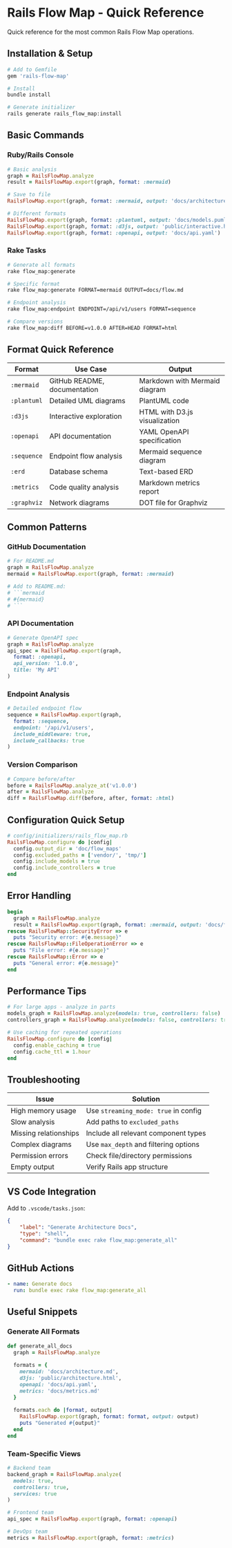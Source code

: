 # Rails Flow Map - Quick Reference

Quick reference for the most common Rails Flow Map operations.

## Installation & Setup

```bash
# Add to Gemfile
gem 'rails-flow-map'

# Install
bundle install

# Generate initializer
rails generate rails_flow_map:install
```

## Basic Commands

### Ruby/Rails Console

```ruby
# Basic analysis
graph = RailsFlowMap.analyze
result = RailsFlowMap.export(graph, format: :mermaid)

# Save to file
RailsFlowMap.export(graph, format: :mermaid, output: 'docs/architecture.md')

# Different formats
RailsFlowMap.export(graph, format: :plantuml, output: 'docs/models.puml')
RailsFlowMap.export(graph, format: :d3js, output: 'public/interactive.html')
RailsFlowMap.export(graph, format: :openapi, output: 'docs/api.yaml')
```

### Rake Tasks

```bash
# Generate all formats
rake flow_map:generate

# Specific format
rake flow_map:generate FORMAT=mermaid OUTPUT=docs/flow.md

# Endpoint analysis
rake flow_map:endpoint ENDPOINT=/api/v1/users FORMAT=sequence

# Compare versions
rake flow_map:diff BEFORE=v1.0.0 AFTER=HEAD FORMAT=html
```

## Format Quick Reference

| Format | Use Case | Output |
|--------|----------|---------|
| `:mermaid` | GitHub README, documentation | Markdown with Mermaid diagram |
| `:plantuml` | Detailed UML diagrams | PlantUML code |
| `:d3js` | Interactive exploration | HTML with D3.js visualization |
| `:openapi` | API documentation | YAML OpenAPI specification |
| `:sequence` | Endpoint flow analysis | Mermaid sequence diagram |
| `:erd` | Database schema | Text-based ERD |
| `:metrics` | Code quality analysis | Markdown metrics report |
| `:graphviz` | Network diagrams | DOT file for Graphviz |

## Common Patterns

### GitHub Documentation

```ruby
# For README.md
graph = RailsFlowMap.analyze
mermaid = RailsFlowMap.export(graph, format: :mermaid)

# Add to README.md:
# ```mermaid
# #{mermaid}
# ```
```

### API Documentation

```ruby
# Generate OpenAPI spec
graph = RailsFlowMap.analyze
api_spec = RailsFlowMap.export(graph, 
  format: :openapi,
  api_version: '1.0.0',
  title: 'My API'
)
```

### Endpoint Analysis

```ruby
# Detailed endpoint flow
sequence = RailsFlowMap.export(graph, 
  format: :sequence,
  endpoint: '/api/v1/users',
  include_middleware: true,
  include_callbacks: true
)
```

### Version Comparison

```ruby
# Compare before/after
before = RailsFlowMap.analyze_at('v1.0.0')
after = RailsFlowMap.analyze
diff = RailsFlowMap.diff(before, after, format: :html)
```

## Configuration Quick Setup

```ruby
# config/initializers/rails_flow_map.rb
RailsFlowMap.configure do |config|
  config.output_dir = 'doc/flow_maps'
  config.excluded_paths = ['vendor/', 'tmp/']
  config.include_models = true
  config.include_controllers = true
end
```

## Error Handling

```ruby
begin
  graph = RailsFlowMap.analyze
  result = RailsFlowMap.export(graph, format: :mermaid, output: 'docs/flow.md')
rescue RailsFlowMap::SecurityError => e
  puts "Security error: #{e.message}"
rescue RailsFlowMap::FileOperationError => e
  puts "File error: #{e.message}"
rescue RailsFlowMap::Error => e
  puts "General error: #{e.message}"
end
```

## Performance Tips

```ruby
# For large apps - analyze in parts
models_graph = RailsFlowMap.analyze(models: true, controllers: false)
controllers_graph = RailsFlowMap.analyze(models: false, controllers: true)

# Use caching for repeated operations
RailsFlowMap.configure do |config|
  config.enable_caching = true
  config.cache_ttl = 1.hour
end
```

## Troubleshooting

| Issue | Solution |
|-------|----------|
| High memory usage | Use `streaming_mode: true` in config |
| Slow analysis | Add paths to `excluded_paths` |
| Missing relationships | Include all relevant component types |
| Complex diagrams | Use `max_depth` and filtering options |
| Permission errors | Check file/directory permissions |
| Empty output | Verify Rails app structure |

## VS Code Integration

Add to `.vscode/tasks.json`:

```json
{
    "label": "Generate Architecture Docs",
    "type": "shell",
    "command": "bundle exec rake flow_map:generate_all"
}
```

## GitHub Actions

```yaml
- name: Generate docs
  run: bundle exec rake flow_map:generate_all
```

## Useful Snippets

### Generate All Formats

```ruby
def generate_all_docs
  graph = RailsFlowMap.analyze
  
  formats = {
    mermaid: 'docs/architecture.md',
    d3js: 'public/architecture.html',
    openapi: 'docs/api.yaml',
    metrics: 'docs/metrics.md'
  }
  
  formats.each do |format, output|
    RailsFlowMap.export(graph, format: format, output: output)
    puts "Generated #{output}"
  end
end
```

### Team-Specific Views

```ruby
# Backend team
backend_graph = RailsFlowMap.analyze(
  models: true, 
  controllers: true, 
  services: true
)

# Frontend team
api_spec = RailsFlowMap.export(graph, format: :openapi)

# DevOps team
metrics = RailsFlowMap.export(graph, format: :metrics)
```
